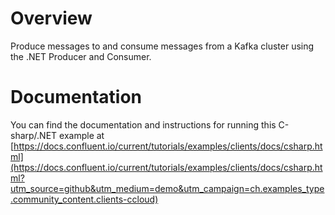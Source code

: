 ﻿# Overview

Produce messages to and consume messages from a Kafka cluster using the .NET Producer and Consumer.

# Documentation

You can find the documentation and instructions for running this C-sharp/.NET example at [https://docs.confluent.io/current/tutorials/examples/clients/docs/csharp.html](https://docs.confluent.io/current/tutorials/examples/clients/docs/csharp.html?utm_source=github&utm_medium=demo&utm_campaign=ch.examples_type.community_content.clients-ccloud)
